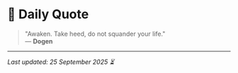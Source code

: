 # 📜 Daily Quote

> "Awaken. Take heed, do not squander your life."  
> — **Dogen**

---

_Last updated: 25 September 2025 ⏳_
